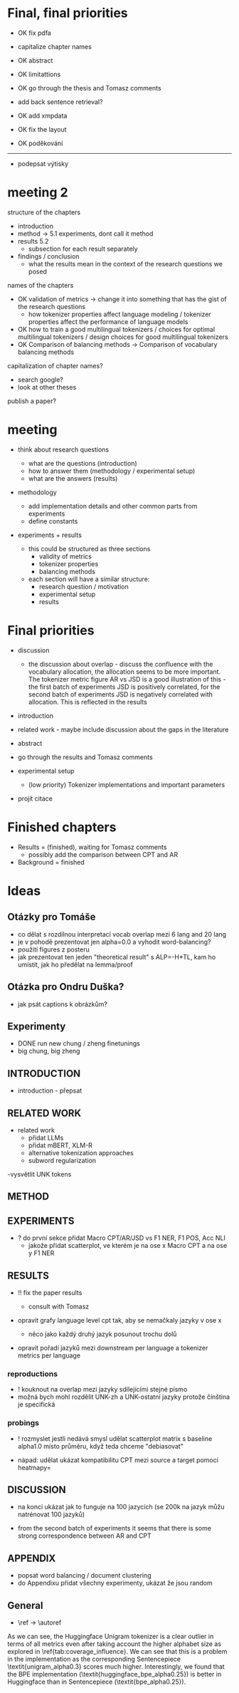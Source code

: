 # Final, final priorities

- OK fix pdfa

- capitalize chapter names
- OK abstract
- OK limitattions
- OK go through the thesis and Tomasz comments

- add back sentence retrieval?

- OK add xmpdata

- OK fix the layout
-  OK poděkování

----------------
- podepsat výtisky

# meeting 2

structure of the chapters
- introduction
- method -> 5.1 experiments, dont call it method
- results 5.2
    - subsection for each result separately
- findings / conclusion
    - what the results mean in the context of the research questions we posed


names of the chapters
- OK validation of metrics -> change it into something that has the gist of the research questions
    - how tokenizer properties affect language modeling / tokenizer properties affect the performance of language models
- OK how to train a good multilingual tokenizers / choices for optimal multilingual tokenizers / design choices for good multilingual tokenizers
- OK Comparison of balancing methods -> Comparison of vocabulary balancing methods

capitalization of chapter names? 
- search google?
- look at other theses

publish a paper?

# meeting
- think about research questions
    - what are the questions (introduction)
    - how to answer them (methodology / experimental setup)
    - what are the answers (results)

- methodology
    - add implementation details and other common parts from experiments
    - define constants
- experiments + results
    - this could be structured as three sections
        - validity of metrics
        - tokenizer properties
        - balancing methods
    - each section will have a similar structure:
        - research question / motivation
        - experimental setup
        - results

# Final priorities


- discussion
    - the discussion about overlap - discuss the confluence with the vocabulary allocation, the allocation seems to be more important. The tokenizer metric figure AR vs JSD is a good illustration of this - the first batch of experiments JSD is positively correlated, for the second batch of experiments JSD is negatively correlated with allocation. This is reflected in the results
- introduction
- related work - maybe include discussion about the gaps in the literature
- abstract
- go through the results and Tomasz comments

- experimental setup
    - (low priority) Tokenizer implementations and important parameters

- projít citace

# Finished chapters

- Results = (finished), waiting for Tomasz comments
    - possibly add the comparison between CPT and AR
- Background = finished

# Ideas

## Otázky pro Tomáše

- co dělat s rozdílnou interpretací vocab overlap mezi 6 lang and 20 lang
- je v pohodě prezentovat jen alpha=0.0 a vyhodit word-balancing?
- použití figures z posteru
- jak prezentovat ten jeden "theoretical result" s ALP=-H*TL, kam ho umístit, jak ho předělat na lemma/proof

## Otázka pro Ondru Duška?
- jak psát captions k obrázkům?

## Experimenty

- DONE run new chung / zheng finetunings
- big chung, big zheng

## INTRODUCTION

- introduction - přepsat

## RELATED WORK
- related work
    - přidat LLMs
    - přidat mBERT, XLM-R
    - alternative tokenization approaches
    - subword regularization

-vysvětlit UNK tokens

## METHOD


## EXPERIMENTS

- ? do první sekce přidat Macro CPT/AR/JSD vs F1 NER, F1 POS, Acc NLI
    - jakože přidat scatterplot, ve kterém je na ose x Macro CPT a na ose y F1 NER

## RESULTS

- !! fix the paper results
    - consult with Tomasz

- opravit grafy language level cpt tak, aby se nemačkaly jazyky v ose x
    - něco jako každý druhý jazyk posunout trochu dolů

- opravit pořadí jazyků mezi downstream per language a tokenizer metrics per language

### reproductions
- ! kouknout na overlap mezi jazyky sdílejícími stejné písmo
- možná bych mohl rozdělit UNK-zh a UNK-ostatní jazyky protože čínština je specifická


### probings

- ! rozmyslet jestli nedává smysl udělat scatterplot matrix s baseline alpha1.0 místo průměru, když teda chceme "debiasovat"


- nápad: udělat ukázat kompatibilitu CPT mezi source a target pomocí heatmapy=



## DISCUSSION

- na konci ukázat jak to funguje na 100 jazycích (se 200k na jazyk můžu natrénovat 100 jazyků)

- from the second batch of experiments it seems that there is some strong correspondence between AR and CPT

## APPENDIX

- popsat word balancing / document clustering
- do Appendixu přidat všechny experimenty, ukázat že jsou random

## General

- \ref -> \autoref


As we can see, the Huggingface Unigram tokenizer is a clear outlier in terms of all metrics even after taking account the higher alphabet size as explored in \ref{tab:coverage_influence}. We can see that this is a problem in the implementation as the corresponding Sentencepiece \textit{unigram\_alpha0.3} scores much higher. Interestingly, we found that the BPE implementation (\textit{huggingface\_bpe\_alpha0.25}) is better in Huggingface than in Sentencepiece (\textit{bpe\_alpha0.25}).
